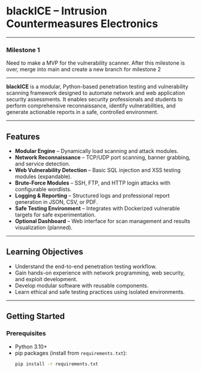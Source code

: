 # blackICE – Intrusion Countermeasures Electronics

---

### Milestone 1 

Need to make a MVP for the vulnerability scanner. After this milestone is over, merge into main and create a new branch for milestone 2

---

**blackICE** is a modular, Python-based penetration testing and vulnerability scanning framework designed to automate network and web application security assessments. It enables security professionals and students to perform comprehensive reconnaissance, identify vulnerabilities, and generate actionable reports in a safe, controlled environment.

---

## Features

- **Modular Engine** – Dynamically load scanning and attack modules.
- **Network Reconnaissance** – TCP/UDP port scanning, banner grabbing, and service detection.
- **Web Vulnerability Detection** – Basic SQL injection and XSS testing modules (expandable).
- **Brute-Force Modules** – SSH, FTP, and HTTP login attacks with configurable wordlists.
- **Logging & Reporting** – Structured logs and professional report generation in JSON, CSV, or PDF.
- **Safe Testing Environment** – Integrates with Dockerized vulnerable targets for safe experimentation.
- **Optional Dashboard** – Web interface for scan management and results visualization (planned).

---

## Learning Objectives

- Understand the end-to-end penetration testing workflow.
- Gain hands-on experience with network programming, web security, and exploit development.
- Develop modular software with reusable components.
- Learn ethical and safe testing practices using isolated environments.

---

## Getting Started

### Prerequisites

- Python 3.10+  
- pip packages (install from `requirements.txt`):  
  ```bash
  pip install -r requirements.txt
